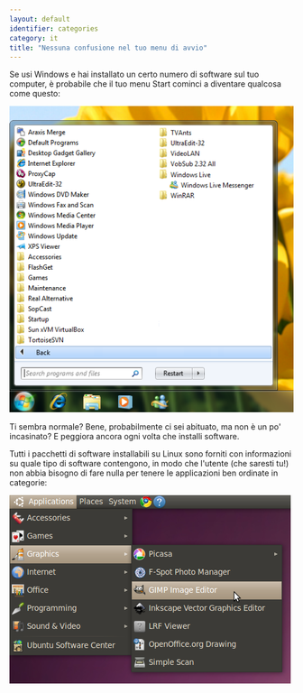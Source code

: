 ```yaml
---
layout: default
identifier: categories
category: it
title: "Nessuna confusione nel tuo menu di avvio"
---
```


Se usi Windows e hai installato un certo numero di software sul tuo computer, è probabile che il tuo menu Start cominci a diventare qualcosa come questo:

<img src="/img/windows_7_start_menu.png">

Ti sembra normale? Bene, probabilmente ci sei abituato, ma non è un po' incasinato? E peggiora ancora ogni volta che installi software.

Tutti i pacchetti di software installabili su Linux sono forniti con informazioni su quale tipo di software contengono, in modo che l'utente (che saresti tu!) non abbia bisogno di fare nulla per tenere le applicazioni ben ordinate in categorie:

<img src="/img/categories_menu.png">




